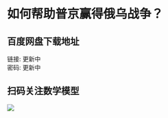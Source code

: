 # 如何帮助普京赢得俄乌战争？

## 百度网盘下载地址

链接: 更新中  
密码: 更新中

## 扫码关注数学模型
![](https://avatars3.githubusercontent.com/u/56642120?s=200&v=4)
